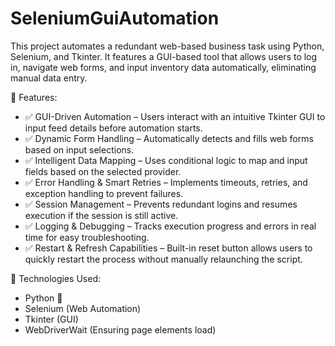 # SeleniumGuiAutomation
This project automates a redundant web-based business task using Python, Selenium, and Tkinter. It features a GUI-based tool that allows users to log in, navigate web forms, and input inventory data automatically, eliminating manual data entry.

🔧 Features:
- ✅ GUI-Driven Automation – Users interact with an intuitive Tkinter GUI to input feed details before automation starts.
- ✅ Dynamic Form Handling – Automatically detects and fills web forms based on input selections.
- ✅ Intelligent Data Mapping – Uses conditional logic to map and input fields based on the selected provider.
- ✅ Error Handling & Smart Retries – Implements timeouts, retries, and exception handling to prevent failures.
- ✅ Session Management – Prevents redundant logins and resumes execution if the session is still active.
- ✅ Logging & Debugging – Tracks execution progress and errors in real time for easy troubleshooting.
- ✅ Restart & Refresh Capabilities – Built-in reset button allows users to quickly restart the process without manually relaunching the script.

📂 Technologies Used:
- Python 🐍
- Selenium (Web Automation)
- Tkinter (GUI)
- WebDriverWait (Ensuring page elements load)
